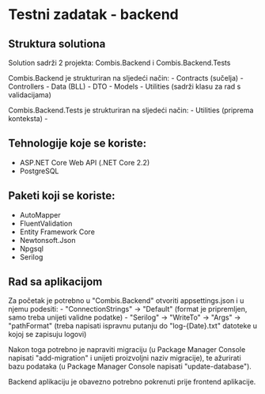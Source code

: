 # Testni zadatak - backend

## Struktura solutiona

Solution sadrži 2 projekta: Combis.Backend i Combis.Backend.Tests

Combis.Backend je strukturiran na sljedeći način:
	- Contracts (sučelja)
	- Controllers
	- Data (BLL)
	- DTO
	- Models
	- Utilities (sadrži klasu za rad s validacijama)

Combis.Backend.Tests je strukturiran na sljedeći način:
	- Utilities (priprema konteksta)
	- <Testovi>

## Tehnologije koje se koriste:

- ASP.NET Core Web API (.NET Core 2.2)
- PostgreSQL

## Paketi koji se koriste:

- AutoMapper
- FluentValidation
- Entity Framework Core
- Newtonsoft.Json
- Npgsql
- Serilog

## Rad sa aplikacijom

Za početak je potrebno u "Combis.Backend" otvoriti appsettings.json i u njemu podesiti:
	- "ConnectionStrings" -> "Default" (format je pripremljen, samo treba unijeti validne podatke)
	- "Serilog" -> "WriteTo" -> "Args" -> "pathFormat" (treba napisati ispravnu putanju do "log-{Date}.txt" datoteke u kojoj se zapisuju logovi)

Nakon toga potrebno je napraviti migraciju (u Package Manager Console napisati "add-migration" i unijeti proizvoljni naziv migracije),
te ažurirati bazu podataka (u Package Manager Console napisati "update-database").

Backend aplikaciju je obavezno potrebno pokrenuti prije frontend aplikacije.

